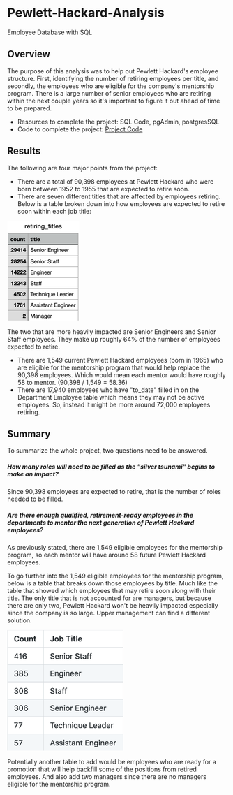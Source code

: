 # Pewlett-Hackard-Analysis
Employee Database with SQL

## Overview
The purpose of this analysis was to help out Pewlett Hackard's employee structure. First, identifying the number of retiring employees per title, and secondly, the employees who are eligible for the company's mentorship program. There is a large number of senior employees who are retiring within the next couple years so it's important to figure it out ahead of time to be prepared.

* Resources to complete the project: SQL Code, pgAdmin, postgresSQL
* Code to complete the project: [Project Code](https://github.com/EJones621/Pewlett-Hackard-Analysis/blob/main/Queries/Employee_Database_challenge.sql)

## Results
The following are four major points from the project:
* There are a total of 90,398 employees at Pewlett Hackard who were born between 1952 to 1955 that are expected to retire soon.
* There are seven different titles that are affected by employees retiring. Below is a table broken down into how employees are expected to retire soon within each job title:

![Results](https://github.com/EJones621/Pewlett-Hackard-Analysis/blob/main/RetiringTitles.png)

The two that are more heavily impacted are Senior Engineers and Senior Staff employees. They make up roughly 64% of the number of employees expected to retire.

* There are 1,549 current Pewlett Hackard employees (born in 1965) who are eligible for the mentorship program that would help replace the 90,398 employees. Which would mean each mentor would have roughly 58 to mentor. (90,398 / 1,549 = 58.36)
* There are 17,940 employees who have "to_date" filled in on the Department Employee table which means they may not be active employees. So, instead it might be more around 72,000 employees retiring.


## Summary
To summarize the whole project, two questions need to be answered.

##### *How many roles will need to be filled as the "silver tsunami" begins to make an impact?*
Since 90,398 employees are expected to retire, that is the number of roles needed to be filled.

##### *Are there enough qualified, retirement-ready employees in the departments to mentor the next generation of Pewlett Hackard employees?*
As previously stated, there are 1,549 eligible employees for the mentorship program, so each mentor will have around 58 future Pewlett Hackard employees.

To go further into the 1,549 eligible employees for the mentorship program, below is a table that breaks down those employees by title. Much like the table that showed which employees that may retire soon along with their title. The only title that is not accounted for are managers, but because there are only two, Pewlett Hackard won't be heavily impacted especially since the company is so large. Upper management can find a different solution. 

![Results](https://github.com/EJones621/Pewlett-Hackard-Analysis/blob/main/MentorshipTitles.png)

Potentially another table to add would be employees who are ready for a promotion that will help backfill some of the positions from retired employees. And also add two managers since there are no managers eligible for the mentorship program.
